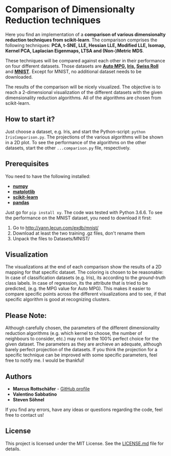 # Comparison of Dimensionalty Reduction techniques

Here you find an implementation of a **comparison of various dimensionalty reduction techniques from scikit-learn**. The comparison comprises the following techniques:  **PCA, t-SNE, LLE, Hessian LLE, Modified LLE, Isomap, Kernel PCA, Laplacian Eigenmaps, LTSA and (Non-)Metric MDS**.

These techniques will be compared against each other in their performance on four different datasets. Those datasets are **[Auto MPG](https://archive.ics.uci.edu/ml/datasets/auto+mpg), [Iris](https://archive.ics.uci.edu/ml/datasets/iris), [Swiss Roll](http://people.cs.uchicago.edu/~dinoj/manifold/swissroll.html)** and **[MNIST](http://yann.lecun.com/exdb/mnist/)**. Except for MNIST, no additional dataset needs to be downloaded.

The results of the comparison will be nicely visualized. The objective is to reach a 2-dimensional visualization of the different datasets with the given dimensionality reduction algorithms. All of the algorithms are chosen from scikit-learn.

## How to start it?

Just choose a dataset, e.g. Iris, and start the Python-script: `python IrisComparison.py`. The projections of the various algorithms will be shown in a 2D plot. To see the performance of the algorithms on the other datasets, start the other `...comparison.py` file, respectively.

## Prerequisites

You need to have the following installed:
- **[numpy](http://www.numpy.org/)**
- **[matplotlib](https://matplotlib.org/)**
- **[scikit-learn](https://scikit-learn.org/stable/)** 
- **[pandas](https://pandas.pydata.org/)**

Just go for `pip install xy`. The code was tested with Python 3.6.6. To see the performance on the MNIST dataset, you need to download it first: 
1. Go to http://yann.lecun.com/exdb/mnist/
2. Download at least the two training .gz files, don't rename them
3. Unpack the files to Datasets/MNIST/

## Visualization
The visualizations at the end of each comparison show the results of a 2D mapping for that specific dataset. The coloring is chosen to be reasonable: In case of classification datasets (e.g. Iris), its according to the *ground-truth* class labels. In case of regression, its the attribute that is tried to be predicted, (e.g. the MPG value for Auto MPG). This makes it easier to compare specific points across the different visualizations and to see, if that specific algorithm is good at recognizing clusters.

## Please Note:
Although carefully chosen, the parameters of the different dimensionality reduction algorithms (e.g. which kernel to choose, the number of neighbours to consider, etc.) may not be the 100% perfect choice for the given dataset. The parameters as they are archieve an adequate, although barely perfect projection of the datasets. If you think the projection for a specific technique can be improved with some specific parameters, feel free to notify me. I would be thankful!


## Authors
* **Marcus Rottschäfer** - [GitHub profile](https://github.com/shukali)
* **Valentino Sabbatino**
* **Steven Söhnel**

If you find any errors, have any ideas or questions regarding the code, feel free to contact us!


## License
This project is licensed under the MIT License. See the [LICENSE.md](LICENSE) file for details.
